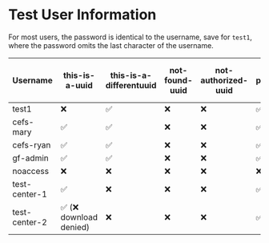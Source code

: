 # Test User Information

For most users, the password is identical to the username, save for `test1`,
where the password omits the last character of the username.

| Username      | this-is-a-uuid          | this-is-a-differentuuid | not-found-uuid | not-authorized-uuid | in-progress-uuid | failed-uuid | familial-parse-error-uuid |
| ------------- | ----------------------- | ----------------------- | -------------- | ------------------- | ---------------- | ----------- | ------------------------- |
| test1         | ❌                      | ✅                      | ❌             | ❌                  | ✅               | ✅          | ✅                        |
| cefs-mary     | ✅                      | ✅                      | ❌             | ❌                  | ✅               | ✅          | ✅                        |
| cefs-ryan     | ✅                      | ✅                      | ❌             | ❌                  | ✅               | ✅          | ✅                        |
| gf-admin      | ✅                      | ✅                      | ❌             | ❌                  | ✅               | ✅          | ✅                        |
| noaccess      | ❌                      | ❌                      | ❌             | ❌                  | ❌               | ❌          | ❌                        |
| test-center-1 | ✅                      | ❌                      | ❌             | ❌                  | ✅               | ✅          | ❌                        |
| test-center-2 | ✅ (❌ download denied) | ❌                      | ❌             | ❌                  | ✅               | ✅          | ❌                        |
